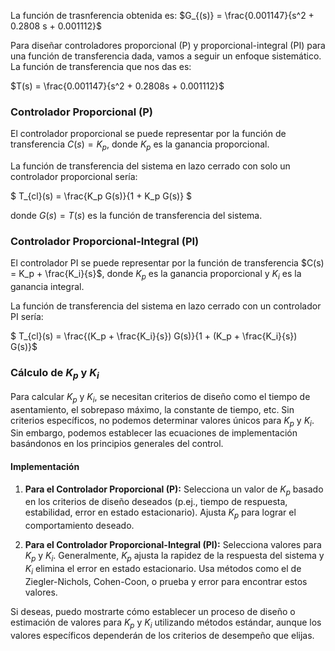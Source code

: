 La función de trasnferencia obtenida es:
$G_{(s)} = \frac{0.001147}{s^2 + 0.2808 s + 0.001112}$


Para diseñar controladores proporcional (P) y proporcional-integral (PI) para una función de transferencia dada, vamos a seguir un enfoque sistemático. La función de transferencia que nos das es:

$T(s) = \frac{0.001147}{s^2 + 0.2808s + 0.001112}$

### Controlador Proporcional (P)

El controlador proporcional se puede representar por la función de transferencia $C(s) = K_p$, donde $K_p$ es la ganancia proporcional.

La función de transferencia del sistema en lazo cerrado con solo un controlador proporcional sería:

$ T_{cl}(s) = \frac{K_p G(s)}{1 + K_p  G(s)} $

donde $G(s) = T(s)$ es la función de transferencia del sistema.

### Controlador Proporcional-Integral (PI)

El controlador PI se puede representar por la función de transferencia $C(s) = K_p + \frac{K_i}{s}$, donde $K_p$ es la ganancia proporcional y $K_i$ es la ganancia integral.

La función de transferencia del sistema en lazo cerrado con un controlador PI sería:

$ T_{cl}(s) = \frac{(K_p + \frac{K_i}{s})  G(s)}{1 + (K_p + \frac{K_i}{s})  G(s)}$

### Cálculo de $K_p$ y $K_i$

Para calcular $K_p$ y $K_i$, se necesitan criterios de diseño como el tiempo de asentamiento, el sobrepaso máximo, la constante de tiempo, etc. Sin criterios específicos, no podemos determinar valores únicos para $K_p$ y $K_i$. Sin embargo, podemos establecer las ecuaciones de implementación basándonos en los principios generales del control.

#### Implementación

1. **Para el Controlador Proporcional (P):** Selecciona un valor de $K_p$ basado en los criterios de diseño deseados (p.ej., tiempo de respuesta, estabilidad, error en estado estacionario). Ajusta $K_p$ para lograr el comportamiento deseado.

2. **Para el Controlador Proporcional-Integral (PI):** Selecciona valores para $K_p$ y $K_i$. Generalmente, $K_p$ ajusta la rapidez de la respuesta del sistema y $K_i$ elimina el error en estado estacionario. Usa métodos como el de Ziegler-Nichols, Cohen-Coon, o prueba y error para encontrar estos valores.

Si deseas, puedo mostrarte cómo establecer un proceso de diseño o estimación de valores para $K_p$ y $K_i$ utilizando métodos estándar, aunque los valores específicos dependerán de los criterios de desempeño que elijas.
